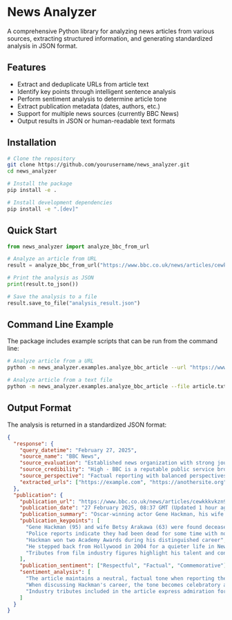 # News Analyzer

A comprehensive Python library for analyzing news articles from various sources, extracting structured information, and generating standardized analysis in JSON format.

## Features

- Extract and deduplicate URLs from article text
- Identify key points through intelligent sentence analysis
- Perform sentiment analysis to determine article tone
- Extract publication metadata (dates, authors, etc.)
- Support for multiple news sources (currently BBC News)
- Output results in JSON or human-readable text formats

## Installation

```bash
# Clone the repository
git clone https://github.com/yourusername/news_analyzer.git
cd news_analyzer

# Install the package
pip install -e .

# Install development dependencies
pip install -e ".[dev]"
```

## Quick Start

```python
from news_analyzer import analyze_bbc_from_url

# Analyze an article from URL
result = analyze_bbc_from_url("https://www.bbc.co.uk/news/articles/cewkkkvkzn9o")

# Print the analysis as JSON
print(result.to_json())

# Save the analysis to a file
result.save_to_file("analysis_result.json")
```

## Command Line Example

The package includes example scripts that can be run from the command line:

```bash
# Analyze article from a URL
python -m news_analyzer.examples.analyze_bbc_article --url "https://www.bbc.co.uk/news/articles/cewkkkvkzn9o" --output analysis.json

# Analyze article from a text file
python -m news_analyzer.examples.analyze_bbc_article --file article.txt --output analysis.json
```

## Output Format

The analysis is returned in a standardized JSON format:

```json
{
  "response": {
    "query_datetime": "February 27, 2025",
    "source_name": "BBC News",
    "source_evaluation": "Established news organization with strong journalistic standards",
    "source_credibility": "High - BBC is a reputable public service broadcaster with extensive fact-checking processes",
    "source_perspective": "Factual reporting with balanced perspectives",
    "extracted_urls": ["https://example.com", "https://anothersite.org"]
  },
  "publication": {
    "publication_url": "https://www.bbc.co.uk/news/articles/cewkkkvkzn9o",
    "publication_date": "27 February 2025, 08:37 GMT (Updated 1 hour ago)",
    "publication_summary": "Oscar-winning actor Gene Hackman, his wife and their dog were found dead in different rooms of their home in Santa Fe, New Mexico.",
    "publication_keypoints": [
      "Gene Hackman (95) and wife Betsy Arakawa (63) were found deceased at their Santa Fe home",
      "Police reports indicate they had been dead for some time with no signs of wounds",
      "Hackman won two Academy Awards during his distinguished career",
      "He stepped back from Hollywood in 2004 for a quieter life in New Mexico",
      "Tributes from film industry figures highlight his talent and contributions"
    ],
    "publication_sentiment": ["Respectful", "Factual", "Commemorative"],
    "sentiment_analysis": [
      "The article maintains a neutral, factual tone when reporting the circumstances of the deaths",
      "When discussing Hackman's career, the tone becomes celebratory and respectful of his legacy",
      "Industry tributes included in the article express admiration for his talent and contributions to cinema"
    ]
  }
}
